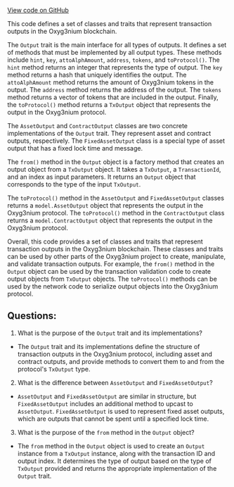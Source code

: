 [View code on GitHub](https://github.com/alephium/alephium/api/src/main/scala/org/alephium/api/model/Output.scala)

This code defines a set of classes and traits that represent transaction outputs in the Oxyg3nium blockchain. 

The `Output` trait is the main interface for all types of outputs. It defines a set of methods that must be implemented by all output types. These methods include `hint`, `key`, `attoAlphAmount`, `address`, `tokens`, and `toProtocol()`. The `hint` method returns an integer that represents the type of output. The `key` method returns a hash that uniquely identifies the output. The `attoAlphAmount` method returns the amount of Oxyg3nium tokens in the output. The `address` method returns the address of the output. The `tokens` method returns a vector of tokens that are included in the output. Finally, the `toProtocol()` method returns a `TxOutput` object that represents the output in the Oxyg3nium protocol.

The `AssetOutput` and `ContractOutput` classes are two concrete implementations of the `Output` trait. They represent asset and contract outputs, respectively. The `FixedAssetOutput` class is a special type of asset output that has a fixed lock time and message. 

The `from()` method in the `Output` object is a factory method that creates an output object from a `TxOutput` object. It takes a `TxOutput`, a `TransactionId`, and an index as input parameters. It returns an `Output` object that corresponds to the type of the input `TxOutput`.

The `toProtocol()` method in the `AssetOutput` and `FixedAssetOutput` classes returns a `model.AssetOutput` object that represents the output in the Oxyg3nium protocol. The `toProtocol()` method in the `ContractOutput` class returns a `model.ContractOutput` object that represents the output in the Oxyg3nium protocol.

Overall, this code provides a set of classes and traits that represent transaction outputs in the Oxyg3nium blockchain. These classes and traits can be used by other parts of the Oxyg3nium project to create, manipulate, and validate transaction outputs. For example, the `from()` method in the `Output` object can be used by the transaction validation code to create output objects from `TxOutput` objects. The `toProtocol()` methods can be used by the network code to serialize output objects into the Oxyg3nium protocol.
## Questions: 
 1. What is the purpose of the `Output` trait and its implementations?
- The `Output` trait and its implementations define the structure of transaction outputs in the Oxyg3nium protocol, including asset and contract outputs, and provide methods to convert them to and from the protocol's `TxOutput` type.

2. What is the difference between `AssetOutput` and `FixedAssetOutput`?
- `AssetOutput` and `FixedAssetOutput` are similar in structure, but `FixedAssetOutput` includes an additional method to upcast to `AssetOutput`. `FixedAssetOutput` is used to represent fixed asset outputs, which are outputs that cannot be spent until a specified lock time.

3. What is the purpose of the `from` method in the `Output` object?
- The `from` method in the `Output` object is used to create an `Output` instance from a `TxOutput` instance, along with the transaction ID and output index. It determines the type of output based on the type of `TxOutput` provided and returns the appropriate implementation of the `Output` trait.